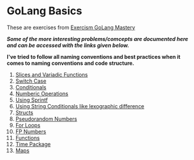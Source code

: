 # GoLang Basics

These are exercises from [Exercism GoLang Mastery](https://exercism.org/tracks/go)

***Some of the more interesting problems/comcepts are documented here and can be accessed with the links given below.***

**I've tried to follow all naming conventions and best practices when it comes to naming conventions and code structure.**

1. [Slices and Variadic Functions](/golang-stuff/slices/cardtricks.go)
2. [Switch Case](/golang-stuff/switchcases/blackjack.go)
3. [Conditionals](/golang-stuff/conditionals/annalynsinfil.go)
4. [Numberic Operations](/golang-stuff/numbers/carsassemble.go)
5. [Using Sprintf](/golang-stuff/sprinting/partyrobot.go)
6. [Using String Conditionals like lexographic difference](/golang-stuff/stringconditionals/vehiclepurchase.go)
7. [Structs](/golang-stuff/structs/needforspeed.go)
8. [Pseudorandom Numbers](/golang-stuff/randomnos/animalmagic.go)
9. [For Loops](/golang-stuff/forloops/birdwatcher.go)
10. [FP Numbers](/golang-stuff/fpnumbers/interests.go)
11. [Functions](/golang-stuff/functions/lasagnamaster.go)
12. [Time Package](/golang-stuff/timepkg/bookingbeauty.go)
13. [Maps](/golang-stuff/maps/grossstore.go)
